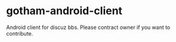 # gotham-android-client

Android client for discuz bbs.
Please contract owner if you want to contribute.
